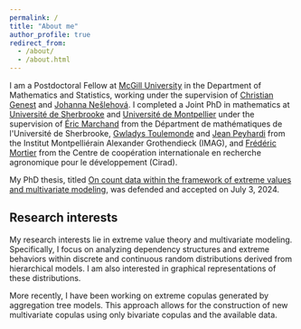 ```yaml
---
permalink: /
title: "About me"
author_profile: true
redirect_from: 
  - /about/
  - /about.html
---
```


I am a Postdoctoral Fellow at [McGill University](https://www.mcgill.ca/mathstat/) in the Department of Mathematics and Statistics, working under the supervision of [Christian Genest](https://www.math.mcgill.ca/cgenest/) and [Johanna Nešlehová](https://www.math.mcgill.ca/neslehova/). I completed a Joint PhD in mathematics at [Université de Sherbrooke](https://www.usherbrooke.ca/mathematiques/) and [Université de Montpellier](https://maths-fds.edu.umontpellier.fr/) under the supervision of [Éric Marchand](https://www.usherbrooke.ca/mathematiques/nous-joindre/personnel/corps-professoral/professeurs/eric-marchand) from the Départment de mathématiques de l'Université de Sherbrooke, [Gwladys Toulemonde](https://imag.umontpellier.fr/~toulemonde/) and [Jean Peyhardi](https://jeanpeyhardi.wixsite.com/my-site/copie-de-resume) from the Institut Montpelliérain Alexander Grothendieck (IMAG), and [Frédéric Mortier](https://agents.cirad.fr/frederic.mortier) from the Centre de coopération internationale en recherche agronomique pour le développement (Cirad). 

My PhD thesis, titled [On count data within the framework of extreme values and multivariate modeling](http://s-valiquette.github.io/files/valiquette_samuel_PhD_2024.pdf), was defended and accepted on July 3, 2024.

Research interests
------
My research interests lie in extreme value theory and multivariate modeling. Specifically, I focus on analyzing dependency structures and extreme behaviors within discrete and continuous random distributions derived from hierarchical models. I am also interested in graphical representations of these distributions.

More recently, I have been working on extreme copulas generated by aggregation tree models. This approach allows for the construction of new multivariate copulas using only bivariate copulas and the available data.
